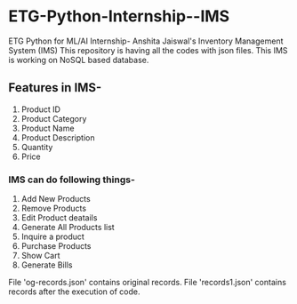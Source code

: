 # ETG-Python-Internship--IMS
ETG Python for ML/AI Internship- Anshita Jaiswal's Inventory Management System (IMS)
This repository is having all the codes with json files.
This IMS is working on NoSQL based database.

## Features in IMS-
1. Product ID
2. Product Category
3. Product Name
4. Product Description
5. Quantity
6. Price

### IMS can do following things-
1. Add New Products
2. Remove Products
3. Edit Product deatails
4. Generate All Products list
5. Inquire a product
6. Purchase Products
7. Show Cart
8. Generate Bills

File 'og-records.json' contains original records.
File 'records1.json' contains records after the execution of code.
